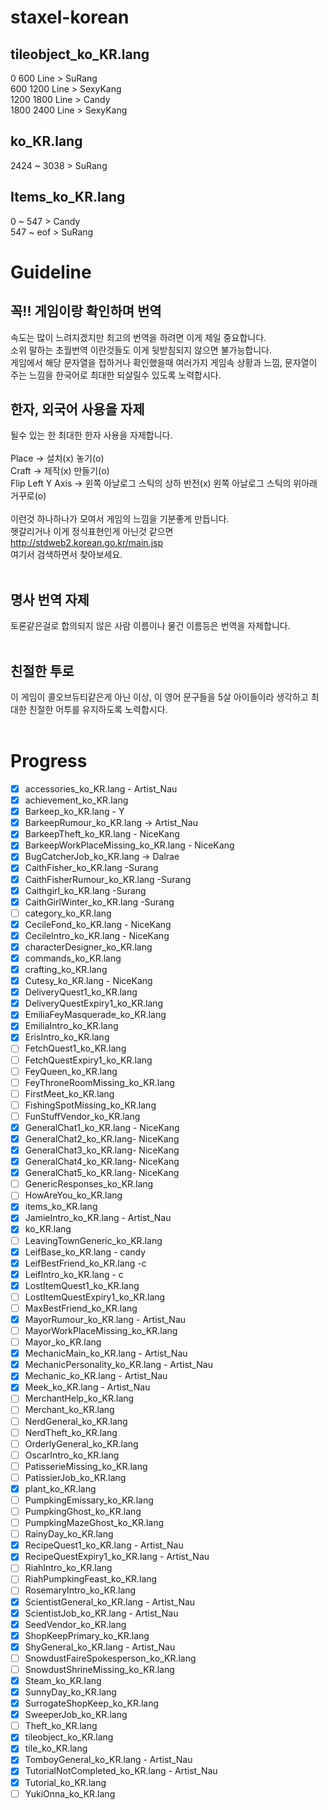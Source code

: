 # staxel-korean
## tileobject_ko_KR.lang<br>
0 600 Line >  SuRang<br>
600 1200 Line > SexyKang<br>
1200 1800 Line > Candy<br>
1800 2400 Line > SexyKang<br>
## ko_KR.lang
2424 ~ 3038 > SuRang
## Items_ko_KR.lang<br>
0 ~ 547 > Candy<br>
547 ~ eof > SuRang<br>

# Guideline
## 꼭!! 게임이랑 확인하며 번역
속도는 많이 느려지겠지만 최고의 번역을 하려면 이게 제일 중요합니다. <br>
소위 말하는 초월번역 이란것들도 이게 뒷받침되지 않으면 불가능합니다. <br>
게임에서 해당 문자열을 접하거나 확인했을때 여러가지 게임속 상황과 느낌, 문자열이 주는 느낌을 한국어로 최대한 되살릴수 있도록 노력합시다. <br>

## 한자, 외국어 사용을 자제
될수 있는 한 최대한 한자 사용을 자제합니다. <br><br>
Place -> 설치(x) 놓기(o) <br>
Craft -> 제작(x) 만들기(o) <br>
Flip Left Y Axis -> 왼쪽 아날로그 스틱의 상하 반전(x) 왼쪽 아날로그 스틱의 위아래 거꾸로(o) <br><br>
이런것 하나하나가 모여서 게임의 느낌을 기분좋게 만듭니다. <br>
헷갈리거나 이게 정식표현인게 아닌것 같으면 <br>
http://stdweb2.korean.go.kr/main.jsp <br>
여기서 검색하면서 찾아보세요. <br><br>

## 명사 번역 자제 <br>
토론같은걸로 합의되지 않은 사람 이름이나 물건 이름등은 번역을 자제합니다. <br><br>

## 친절한 투로 <br>
이 게임이 콜오브듀티같은게 아닌 이상, 이 영어 문구들을 5살 아이들이라 생각하고 최대한 친절한 어투를 유지하도록 노력합시다. <br><br>

# Progress
- [X] accessories_ko_KR.lang - Artist_Nau
- [X] achievement_ko_KR.lang
- [X] Barkeep_ko_KR.lang - Y
- [X] BarkeepRumour_ko_KR.lang -> Artist_Nau
- [X] BarkeepTheft_ko_KR.lang - NiceKang
- [X] BarkeepWorkPlaceMissing_ko_KR.lang - NiceKang
- [X] BugCatcherJob_ko_KR.lang -> Dalrae
- [X] CaithFisher_ko_KR.lang -Surang
- [X] CaithFisherRumour_ko_KR.lang -Surang
- [X] Caithgirl_ko_KR.lang -Surang
- [X] CaithGirlWinter_ko_KR.lang -Surang
- [ ] category_ko_KR.lang
- [X] CecileFond_ko_KR.lang - NiceKang
- [X] CecileIntro_ko_KR.lang - NiceKang
- [X] characterDesigner_ko_KR.lang
- [X] commands_ko_KR.lang
- [X] crafting_ko_KR.lang
- [X] Cutesy_ko_KR.lang - NiceKang
- [X] DeliveryQuest1_ko_KR.lang
- [X] DeliveryQuestExpiry1_ko_KR.lang
- [X] EmiliaFeyMasquerade_ko_KR.lang
- [X] EmiliaIntro_ko_KR.lang
- [X] ErisIntro_ko_KR.lang
- [ ] FetchQuest1_ko_KR.lang
- [ ] FetchQuestExpiry1_ko_KR.lang
- [ ] FeyQueen_ko_KR.lang
- [ ] FeyThroneRoomMissing_ko_KR.lang
- [ ] FirstMeet_ko_KR.lang
- [ ] FishingSpotMissing_ko_KR.lang
- [ ] FunStuffVendor_ko_KR.lang
- [X] GeneralChat1_ko_KR.lang - NiceKang
- [X] GeneralChat2_ko_KR.lang- NiceKang
- [X] GeneralChat3_ko_KR.lang- NiceKang
- [X] GeneralChat4_ko_KR.lang- NiceKang
- [X] GeneralChat5_ko_KR.lang- NiceKang
- [ ] GenericResponses_ko_KR.lang
- [ ] HowAreYou_ko_KR.lang
- [X] items_ko_KR.lang 
- [X] JamieIntro_ko_KR.lang - Artist_Nau
- [X] ko_KR.lang
- [ ] LeavingTownGeneric_ko_KR.lang
- [X] LeifBase_ko_KR.lang - candy
- [X] LeifBestFriend_ko_KR.lang -c 
- [X] LeifIntro_ko_KR.lang - c
- [X] LostItemQuest1_ko_KR.lang
- [ ] LostItemQuestExpiry1_ko_KR.lang
- [ ] MaxBestFriend_ko_KR.lang
- [X] MayorRumour_ko_KR.lang - Artist_Nau
- [ ] MayorWorkPlaceMissing_ko_KR.lang
- [ ] Mayor_ko_KR.lang
- [X] MechanicMain_ko_KR.lang - Artist_Nau
- [X] MechanicPersonality_ko_KR.lang - Artist_Nau
- [X] Mechanic_ko_KR.lang - Artist_Nau
- [X] Meek_ko_KR.lang - Artist_Nau
- [ ] MerchantHelp_ko_KR.lang
- [ ] Merchant_ko_KR.lang
- [ ] NerdGeneral_ko_KR.lang
- [ ] NerdTheft_ko_KR.lang
- [ ] OrderlyGeneral_ko_KR.lang
- [ ] OscarIntro_ko_KR.lang
- [ ] PatisserieMissing_ko_KR.lang
- [ ] PatissierJob_ko_KR.lang
- [X] plant_ko_KR.lang 
- [ ] PumpkingEmissary_ko_KR.lang
- [ ] PumpkingGhost_ko_KR.lang
- [ ] PumpkingMazeGhost_ko_KR.lang
- [ ] RainyDay_ko_KR.lang
- [X] RecipeQuest1_ko_KR.lang - Artist_Nau
- [X] RecipeQuestExpiry1_ko_KR.lang  - Artist_Nau
- [ ] RiahIntro_ko_KR.lang
- [ ] RiahPumpkingFeast_ko_KR.lang
- [ ] RosemaryIntro_ko_KR.lang
- [X] ScientistGeneral_ko_KR.lang - Artist_Nau
- [X] ScientistJob_ko_KR.lang - Artist_Nau
- [X] SeedVendor_ko_KR.lang
- [X] ShopKeepPrimary_ko_KR.lang
- [X] ShyGeneral_ko_KR.lang - Artist_Nau
- [ ] SnowdustFaireSpokesperson_ko_KR.lang
- [ ] SnowdustShrineMissing_ko_KR.lang
- [X] Steam_ko_KR.lang
- [X] SunnyDay_ko_KR.lang
- [X] SurrogateShopKeep_ko_KR.lang
- [X] SweeperJob_ko_KR.lang
- [ ] Theft_ko_KR.lang
- [X] tileobject_ko_KR.lang
- [X] tile_ko_KR.lang
- [X] TomboyGeneral_ko_KR.lang  - Artist_Nau
- [X] TutorialNotCompleted_ko_KR.lang - Artist_Nau
- [X] Tutorial_ko_KR.lang
- [ ] YukiOnna_ko_KR.lang
